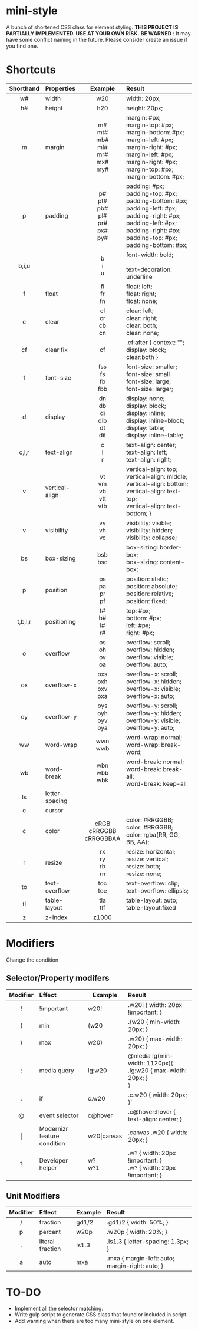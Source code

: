 # mini-style
A bunch of shortened CSS class for element styling.
**THIS PROJECT IS PARTIALLY IMPLEMENTED. USE AT YOUR OWN RISK.**
**BE WARNED** : It may have some conflict naming in the future. Please consider create an issue if you find one.

# Shortcuts
| Shorthand | Properties | Example | Result |
| :-: | :-- | :---: | :-- |
| w# | width | w20 | width: 20px; |
| h# | height | h20 | height: 20px; |
| m | margin | m#<br>mt#<br>mb#<br>ml#<br>mr#<br>mx#<br>my# | margin: #px;<br>margin-top: #px;<br>margin-bottom: #px;<br>margin-left: #px;<br>margin-right: #px;<br>margin-left: #px; margin-right: #px;<br>margin-top: #px; margin-bottom: #px;<br> |
| p | padding | p#<br>pt#<br>pb#<br>pl#<br>pr#<br>px#<br>py# | padding: #px;<br>padding-top: #px;<br>padding-bottom: #px;<br>padding-left: #px;<br>padding-right: #px;<br>padding-left: #px; padding-right: #px;<br>padding-top: #px; padding-bottom: #px;<br> |
| b,i,u |   |b<br>i<br>u|font-width: bold; <br><br>text-decoration: underline  |
| f | float | fl<br>fr<br>fn<br> | float: left;<br>float: right;<br>float: none; |
| c | clear | cl<br>cr<br>cb<br>cn | clear: left;<br>clear: right;<br>clear: both;<br>clear: none; |
| cf | clear fix  | cf | .cf:after { context: ""; display: block; clear:both } |
| f | font-size | fss<br>fs<br>fb<br>fbb | font-size: smaller;<br>font-size: small<br>font-size: large;<br>font-size: larger; |
| d | display | dn<br>db<br>di<br>dib<br>dt<br>dit | display: none;<br>display: block;<br>display: inline;<br>display: inline-block;<br>display: table;<br>display: inline-table; |
| c,l,r | text-align | c<br>l<br>r | text-align: center;<br>text-align: left;<br>text-align: right; |
| v | vertical-align  | vt<br>vm<br>vb<br>vtt<br>vtb | vertical-align: top;<br>vertical-align: middle;<br>vertical-align: bottom;<br>vertical-align: text-top;<br>vertical-align: text-bottom; }  |
| v | visibility | vv<br>vh<br>vc | visibility: visible;<br>visibility: hidden;<br>visibility: collapse; |
| bs | box-sizing | bsb<br>bsc | box-sizing: border-box;<br>box-sizing: content-box; |
| p | position | ps<br>pa<br>pr<br>pf | position: static;<br>position: absolute;<br>position: relative;<br>position: fixed; |
| t,b,l,r| positioning  | t#<br>b#<br>l#<br>r#<br> |top: #px;<br>bottom: #px;<br>left: #px;<br>right: #px;|
| o | overflow | os<br>oh<br>ov<br>oa | overflow: scroll;<br>overflow: hidden;<br>overflow: visible;<br>overflow: auto; |
| ox | overflow-x | oxs<br>oxh<br>oxv<br>oxa | overflow-x: scroll;<br>overflow-x: hidden;<br>overflow-x: visible;<br>overflow-x: auto; |
| oy | overflow-y | oys<br>oyh<br>oyv<br>oya | overflow-y: scroll;<br>overflow-y: hidden;<br>overflow-y: visible;<br>overflow-y: auto; |
| ww | word-wrap | wwn<br>wwb | word-wrap: normal;<br>word-wrap: break-word; |
| wb | word-break | wbn<br>wbb<br>wbk | word-break: normal;<br>word-break: break-all;<br>word-break: keep-all |
| ls | letter-spacing | | |
| c | cursor | | |
| c | color | cRGB<br>cRRGGBB<br>cRRGGBBAA | color: #RRGGBB;<br>color: #RRGGBB;<br>color: rgba(RR, GG, BB, AA); |
| r | resize | rx<br>ry<br>rb<br>rn | resize: horizontal;<br>resize: vertical;<br>resize: both;<br>resize: none; |
| to | text-overflow | toc<br>toe | text-overflow: clip;<br>text-overflow: ellipsis; |
| tl | table-layout | tla<br>tlf | table-layout: auto;<br> table-layout:fixed |
| z | z-index | z1000 | |

# Modifiers
Change the condition

## Selector/Property modifers

| Modifier | Effect | Example | Result |
| :-: | :-- | --- | :-- |
| ! | !important | w20! | .w20! { width: 20px !important; } |
| ( | min | (w20 |  .(w20 { min-width: 20px; } |
| ) | max | w20) |  .w20) { max-width: 20px; } |
| : | media query | lg:w20 | @media lg(min-width: 1120px){ <br> .lg:w20 { max-width: 20px; }<br> } |
| . | if | c.w20 |  .c.w20 { width: 20px; }` |
| @ | event selector | c@hover | .c@hover:hover { text-align: center; } |
| \| | Modernizr feature condition | w20\|canvas |  .canvas .w20 { width: 20px; } |
| ? | Developer helper | w?<br>w?1 | .w? { width: 20px !important; }<br>.w? { width: 20px !important; } |

## Unit Modifiers
| Modifier | Effect | Example | Result |
| :-: | :-- | --- | :-- |
| / | fraction | gd1/2 |  .gd1/2 { width: 50%; } |
| p | percent | w20p |  .w20p { width: 20%; } |
| . | literal fraction | ls1.3 | .ls1.3 { letter-spacing: 1.3px; } |
| a | auto | mxa | .mxa { margin-left: auto; margin-right: auto; } |

# TO-DO
- Implement all the selector matching.
- Write gulp script to generate CSS class that found or included in script.
- Add warning when there are too many mini-style on one element.